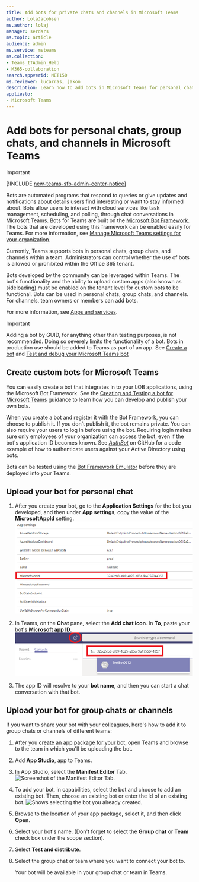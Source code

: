 ```yaml
---
title: Add bots for private chats and channels in Microsoft Teams
author: LolaJacobsen 
ms.author: lolaj
manager: serdars
ms.topic: article
audience: admin 
ms.service: msteams
ms.collection: 
- Teams_ITAdmin_Help
- M365-collaboration
search.appverid: MET150
ms.reviewer: lucarras, jakon
description: Learn how to add bots in Microsoft Teams for personal chats, group chats, and channels, and upload your own bots for personal chats, groups chats, and channels.
appliesto: 
- Microsoft Teams
---
```


Add bots for personal chats, group chats, and channels in Microsoft Teams
==========================================================
> [!IMPORTANT]
> [!INCLUDE [new-teams-sfb-admin-center-notice](includes/new-teams-sfb-admin-center-notice.md)]

Bots are automated programs that respond to queries or give updates and notifications about details users find interesting or want to stay informed about. Bots allow users to interact with cloud services like task management, scheduling, and polling, through chat conversations in Microsoft Teams. Bots for Teams are built on the [Microsoft Bot Framework](https://go.microsoft.com/fwlink/?linkid=854370). The bots that are developed using this framework can be enabled easily for Teams. For more information, see [Manage Microsoft Teams settings for your organization](enable-features-office-365.md).

Currently, Teams supports bots in personal chats, group chats, and channels within a team. Administrators can control whether the use of bots is allowed or prohibited within the Office 365 tenant.<span id="_T-Bot" class="anchor"></span>

Bots developed by the community can be leveraged within Teams. The bot's functionality and the ability to upload custom apps (also known as sideloading) must be enabled on the tenant level for custom bots to be functional. Bots can be used in personal chats, group chats, and channels. For channels, team owners or members can add bots.

For more information, see [Apps and services](https://support.office.com/article/Apps-and-services-cc1fba57-9900-4634-8306-2360a40c665b).

> [!IMPORTANT]
> Adding a bot by GUID, for anything other than testing purposes, is not recommended. Doing so severely limits the functionality of a bot. Bots in production use should be added to Teams as part of an app. See [Create a bot](https://docs.microsoft.com/microsoftteams/platform/concepts/bots/bots-create) and [Test and debug your Microsoft Teams bot](https://docs.microsoft.com/microsoftteams/platform/concepts/bots/bots-test)

Create custom bots for Microsoft Teams
--------------------------------------

You can easily create a bot that integrates in to your LOB applications, using the Microsoft Bot Framework. See the [Creating and Testing a bot for Microsoft Teams](https://go.microsoft.com/fwlink/?linkid=854371) guidance to learn how you can develop and publish your own bots.

When you create a bot and register it with the Bot Framework, you can choose to publish it. If you don't publish it, the bot remains private. You can also require your users to log in before using the bot. Requiring login makes sure only employees of your organization can access the bot, even if the bot's application ID becomes known. See [*AuthBot*](https://go.microsoft.com/fwlink/?linkid=854372) on GitHub for a code example of how to authenticate users against your Active Directory using bots.

Bots can be tested using the [Bot Framework Emulator](https://go.microsoft.com/fwlink/?linkid=854373) before they are deployed into your Teams.

Upload your bot for personal chat
---------------------------------------

1. After you create your bot, go to the **Application Settings** for the bot you developed, and then under **App settings**, copy the value of the **MicrosoftAppId** setting.![Screenshot of Application Settings page for a bot](media/Add_bots_for_private_chats_and_channels_in_Microsoft_Teams_image5.png)

2.  In Teams, on the **Chat** pane, select the **Add chat icon**. In **To**, paste your bot's **Microsoft app ID**. ![Screenshot of a chat pane with Microsoft app ID highlighted](media/Add_bots_for_private_chats_and_channels_in_Microsoft_Teams_image6.png)

3. The app ID will resolve to your **bot name,** and then you can start a chat conversation with that bot.

Upload your bot for group chats or channels
-----------------------------------

If you want to share your bot with your colleagues, here's how to add it to group chats or channels of different teams:

1. After you [create an app package for your bot](https://docs.microsoft.com/microsoftteams/platform/concepts/apps/apps-upload), open Teams and browse to the team in which you'll be uploading the bot.
2. Add **[App Studio](https://docs.microsoft.com/microsoftteams/platform/get-started/get-started-app-studio)**, app to Teams.
3. In App Studio, select the **Manifest Editor** Tab. 
![Screenshot of the Manifest Editor Tab.](media/Adding_Bot_To_Teams.png)
4. To add your bot, in capabilities, select the bot and choose to add an existing bot. Then, choose an existing bot or enter the Id of an existing bot.
![Shows selecting the bot you already created.](media/Select_Existing_Bot.png)
5. Browse to the location of your app package, select it, and then click **Open**.
6. Select your bot's name. (Don't forget to select the **Group chat** or **Team** check box under the scope section).
7. Select **Test and distribute**.
8. Select the group chat or team where you want to connect your bot to.

    Your bot will be available in your group chat or team in Teams.
